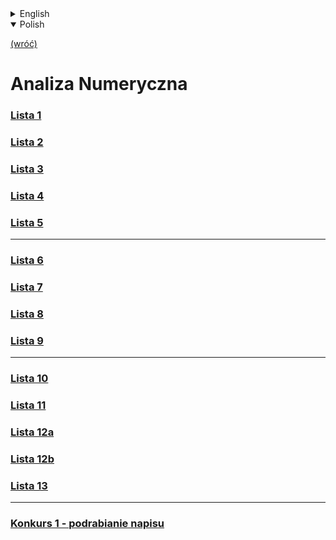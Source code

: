 <details>
    <summary>English</summary>

[(back)](../)
# Numerical Analysis
### [List 1](./Lista1)
### [List 2](./Lista2)
### [List 3](./Lista3)
### [List 4](./Lista4)
### [List 5](./Lista5)
___
### [List 6](./Lista6)
### [List 7](./Lista7)
### [List 8](./Lista8)
### [List 9](./Lista9)
___
### [List 10](./Lista10)
### [List 11](./Lista11)
### [List 12a](./Lista12a)
### [List 12b](./Lista12b)
### [List 13](./Lista13)
___
### [Competition 1 - faking a string](https://github.com/PatrykFlama/MiniProjects/tree/main/NIFS3)

</details>

<details open>
    <summary>Polish</summary>

[(wróć)](../)
# **A**naliza **N**umeryczna
### [Lista 1](./Lista1)
### [Lista 2](./Lista2)
### [Lista 3](./Lista3)
### [Lista 4](./Lista4)
### [Lista 5](./Lista5)
___
### [Lista 6](./Lista6)
### [Lista 7](./Lista7)
### [Lista 8](./Lista8)
### [Lista 9](./Lista9)
___
### [Lista 10](./Lista10)
### [Lista 11](./Lista11)
### [Lista 12a](./Lista12a)
### [Lista 12b](./Lista12b)
### [Lista 13](./Lista13)
___
### [Konkurs 1 - podrabianie napisu](https://github.com/PatrykFlama/MiniProjects/tree/main/NIFS3)

</details>



